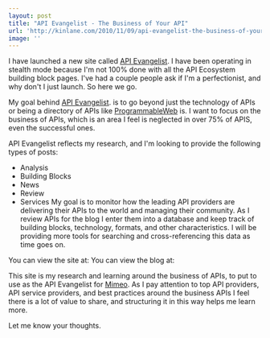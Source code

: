 ```yaml
---
layout: post
title: "API Evangelist - The Business of Your API"
url: 'http://kinlane.com/2010/11/09/api-evangelist-the-business-of-your-api/'
image: ''
---
```


I have launched a new site called [API Evangelist][1]. I have been operating in stealth mode because I'm not 100% done with all the API Ecosystem building block pages. I've had a couple people ask if I'm a perfectionist, and why don't I just launch. So here we go.

My goal behind [API Evangelist][2]. is to go beyond just the technology of APIs or being a directory of APIs like [ProgrammableWeb][3] is. I want to focus on the business of APIs, which is an area I feel is neglected in over 75% of APIS, even the successful ones.

API Evangelist reflects my research, and I'm looking to provide the following types of posts:

  * Analysis
  * Building Blocks
  * News
  * Review
  * Services
My goal is to monitor how the leading API providers are delivering their APIs to the world and managing their community. As I review APIs for the blog I enter them into a database and keep track of building blocks, technology, formats, and other characteristics. I will be providing more tools for searching and cross-referencing this data as time goes on.

You can view the site at:  You can view the blog at: 

This site is my research and learning around the business of APIs, to put to use as the API Evangelist for [Mimeo][4]. As I pay attention to top API providers, API service providers, and best practices around the business APIs I feel there is a lot of value to share, and structuring it in this way helps me learn more.

Let me know your thoughts.

   [1]: http://www.apievangelist.com
   [2]: http://www.apievangelist.com/
   [3]: http://www.programmableweb.com
   [4]: http://www.mimeo.com
